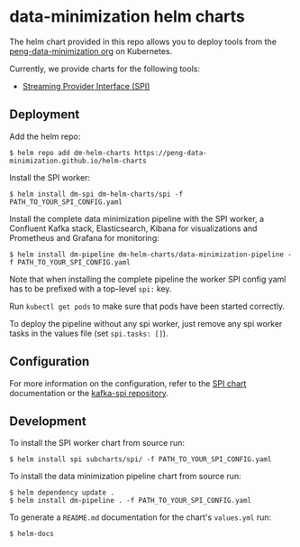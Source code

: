 # data-minimization helm charts

The helm chart provided in this repo allows you to deploy tools from the [peng-data-minimization org](https://github.com/peng-data-minimization) on Kubernetes.

Currently, we provide charts for the following tools:

- [Streaming Provider Interface (SPI)](https://github.com/peng-data-minimization/kafka-spi)

## Deployment

Add the helm repo:
```
$ helm repo add dm-helm-charts https://peng-data-minimization.github.io/helm-charts
```

Install the SPI worker:
```
$ helm install dm-spi dm-helm-charts/spi -f PATH_TO_YOUR_SPI_CONFIG.yaml
```

Install the complete data minimization pipeline with the SPI worker, a Confluent Kafka stack, Elasticsearch, Kibana for visualizations and Prometheus and Grafana for monitoring:
```
$ helm install dm-pipeline dm-helm-charts/data-minimization-pipeline -f PATH_TO_YOUR_SPI_CONFIG.yaml
```
Note that when installing the complete pipeline the worker SPI config yaml has to be prefixed with a top-level `spi:` key.

Run `kubectl get pods` to make sure that pods have been started correctly.

To deploy the pipeline without any spi worker, just remove any spi worker tasks in the values file (set `spi.tasks: []`).

## Configuration

For more information on the configuration, refer to the [SPI chart](./charts/spi/README.md) documentation or the [kafka-spi repository](https://github.com/peng-data-minimization/kafka-spi).


## Development

To install the SPI worker chart from source run:
```
$ helm install spi subcharts/spi/ -f PATH_TO_YOUR_SPI_CONFIG.yaml
```

To install the data minimization pipeline chart from source run:
```
$ helm dependency update .
$ helm install dm-pipeline . -f PATH_TO_YOUR_SPI_CONFIG.yaml
```

To generate a `README.md` documentation for the chart's `values.yml` run:
```
$ helm-docs
```